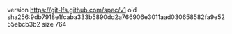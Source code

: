 version https://git-lfs.github.com/spec/v1
oid sha256:9db7918e1fcaba333b5890dd2a766906e3011aad030658582fa9e5255ebcb3b2
size 764
